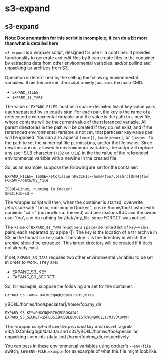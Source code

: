 s3-expand
=========

s3-expand
---------

__Note: Documentation for this script is incomplete; it can do a bit more 
than what is detailed here__

`s3-expand` is a wrapper script, designed for use in a container. It provides
functionality to generate and edit files by
It can create files in the 
container by extracting data from other environmental variables, and/or 
pulling and unpacking tar archives from S3.

Operation is determined by the setting the following environmental variables. 
If neither are set, the script merely just runs the main CMD.

  * `EXPAND_FILES`
  * `EXPAND_S3_TARS`

The value of `EXPAND_FILES` must be a space-delimited list of key-value 
pairs, each separated by an equals sign. For each pair, the key is the name 
of a referenced environmental variable, and the value is the path to a new 
file, whose contents will be the current value of the referenced variable. 
All parent directories in the path will be created if they do not exist, and 
if the referenced environmental variable is not set, that particular 
key-value pair will be ignored. You can also append `[mode|]`, 
`[mode|owner]`, or `[|owner]` to the path to set the numerical file 
permissions, and/or the file owner. Since newlines are not allowed in 
environmental variables, the script will replace any ascii SUB character 
(`\032` or `\x1a`) in the the value of the referenced environmental variable 
with a newline in the created file.

So, as an example, suppose the following are set for the container:

    EXPAND_FILES= ISSUE=/etc/issue SPECIFIC=/home/foo/.bashrc[0644|foo] FORGOT=/data/my_file
    
    ISSUE=Linux, running in Docker!
    SPECIFIC=cd ~

The wrapper script will then, when the container is started, overwrite 
/etc/issue with "Linux, runnning in Docker!", create /home/foo/.bashrc with 
contents "cd ~" (no newline at the end) and permissions 644 and the owner 
user 'foo', and do nothing for /data/my_file, since FORGOT was not set.


The value of `EXPAND_S3_TARS` must be a space-delimited list of key-value 
pairs, each separated by a pipe (|). The key is the location of a tar archive 
in S3, in the format `bucket/path`. The value is is the directory in which 
the archive should be extracted. This target directory will be created if it 
does not already exist.

If set, `EXPAND_S3_TARS` requires two other environmental variables to be set 
in order to work. They are:

  * EXPAND_S3_KEY
  * EXPAND_S3_SECRET

So, for example, suppose the following are set for the container:

    EXPAND_S3_TARS= DXCmEdg4gb/data.tar|/data 
yBO8IJ/homes/foo/special.tar|/home/foo/my_dir
    
    EXPAND_S3_KEY=PHGCNQMRTHQMDROKAEA2
    EXPAND_S3_SECRET=25FLQSI2P0BBLBOVUIST0W0NBM0ZG17MJV3AQVMH

The wrapper script will use the provided key and secret to grab 
s3://DXCmEdg4gb/data.tar and s3://yBO8IJ/homes/foo/special.tar, unpacking 
them into /data and /home/foo/my_dir, respectively.


You can pass in these environmental variables using docker's `--env-file` 
switch; see `ENV-FILE.example` for an example of what this file might look 
like.
